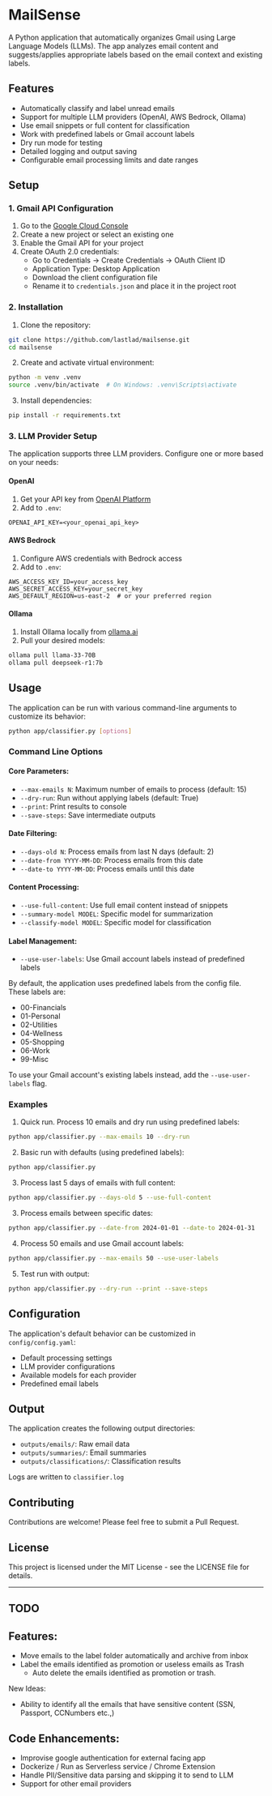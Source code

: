 # MailSense

A Python application that automatically organizes Gmail using Large Language Models (LLMs). The app analyzes email content and suggests/applies appropriate labels based on the email context and existing labels.

## Features

- Automatically classify and label unread emails
- Support for multiple LLM providers (OpenAI, AWS Bedrock, Ollama)
- Use email snippets or full content for classification
- Work with predefined labels or Gmail account labels
- Dry run mode for testing
- Detailed logging and output saving
- Configurable email processing limits and date ranges

## Setup

### 1. Gmail API Configuration

1. Go to the [Google Cloud Console](https://console.cloud.google.com/)
2. Create a new project or select an existing one
3. Enable the Gmail API for your project
4. Create OAuth 2.0 credentials:
   - Go to Credentials → Create Credentials → OAuth Client ID
   - Application Type: Desktop Application
   - Download the client configuration file
   - Rename it to `credentials.json` and place it in the project root

### 2. Installation

1. Clone the repository:
```bash
git clone https://github.com/lastlad/mailsense.git
cd mailsense
```

2. Create and activate virtual environment:
```bash
python -m venv .venv
source .venv/bin/activate  # On Windows: .venv\Scripts\activate
```

3. Install dependencies:
```bash
pip install -r requirements.txt
```

### 3. LLM Provider Setup

The application supports three LLM providers. Configure one or more based on your needs:

#### OpenAI
1. Get your API key from [OpenAI Platform](https://platform.openai.com/)
2. Add to `.env`:
```
OPENAI_API_KEY=<your_openai_api_key>
```

#### AWS Bedrock
1. Configure AWS credentials with Bedrock access
2. Add to `.env`:
```
AWS_ACCESS_KEY_ID=your_access_key
AWS_SECRET_ACCESS_KEY=your_secret_key
AWS_DEFAULT_REGION=us-east-2  # or your preferred region
```

#### Ollama
1. Install Ollama locally from [ollama.ai](https://ollama.ai)
2. Pull your desired models:
```bash
ollama pull llama-33-70B
ollama pull deepseek-r1:7b
```

## Usage

The application can be run with various command-line arguments to customize its behavior:

```bash
python app/classifier.py [options]
```

### Command Line Options

#### Core Parameters:
- `--max-emails N`: Maximum number of emails to process (default: 15)
- `--dry-run`: Run without applying labels (default: True)
- `--print`: Print results to console
- `--save-steps`: Save intermediate outputs

#### Date Filtering:
- `--days-old N`: Process emails from last N days (default: 2)
- `--date-from YYYY-MM-DD`: Process emails from this date
- `--date-to YYYY-MM-DD`: Process emails until this date

#### Content Processing:
- `--use-full-content`: Use full email content instead of snippets
- `--summary-model MODEL`: Specific model for summarization
- `--classify-model MODEL`: Specific model for classification

#### Label Management:
- `--use-user-labels`: Use Gmail account labels instead of predefined labels

By default, the application uses predefined labels from the config file. These labels are:
- 00-Financials
- 01-Personal
- 02-Utilities
- 04-Wellness
- 05-Shopping
- 06-Work
- 99-Misc

To use your Gmail account's existing labels instead, add the `--use-user-labels` flag.

### Examples

1. Quick run. Process 10 emails and dry run using predefined labels:
```bash
python app/classifier.py --max-emails 10 --dry-run
```

2. Basic run with defaults (using predefined labels):
```bash
python app/classifier.py
```

3. Process last 5 days of emails with full content:
```bash
python app/classifier.py --days-old 5 --use-full-content
```

3. Process emails between specific dates:
```bash
python app/classifier.py --date-from 2024-01-01 --date-to 2024-01-31
```

4. Process 50 emails and use Gmail account labels:
```bash
python app/classifier.py --max-emails 50 --use-user-labels
```

5. Test run with output:
```bash
python app/classifier.py --dry-run --print --save-steps
```

## Configuration

The application's default behavior can be customized in `config/config.yaml`:

- Default processing settings
- LLM provider configurations
- Available models for each provider
- Predefined email labels

## Output

The application creates the following output directories:
- `outputs/emails/`: Raw email data
- `outputs/summaries/`: Email summaries
- `outputs/classifications/`: Classification results

Logs are written to `classifier.log`

## Contributing

Contributions are welcome! Please feel free to submit a Pull Request.

## License

This project is licensed under the MIT License - see the LICENSE file for details.

--------------------------------

## TODO

Features:
---------
- Move emails to the label folder automatically and archive from inbox
- Label the emails identified as promotion or useless emails as Trash
    - Auto delete the emails identified as promotion or trash.

New Ideas:
- Ability to identify all the emails that have sensitive content (SSN, Passport, CCNumbers etc.,)

Code Enhancements:
------------------
- Improvise google authentication for external facing app
- Dockerize / Run as Serverless service / Chrome Extension
- Handle PII/Sensitive data parsing and skipping it to send to LLM
- Support for other email providers